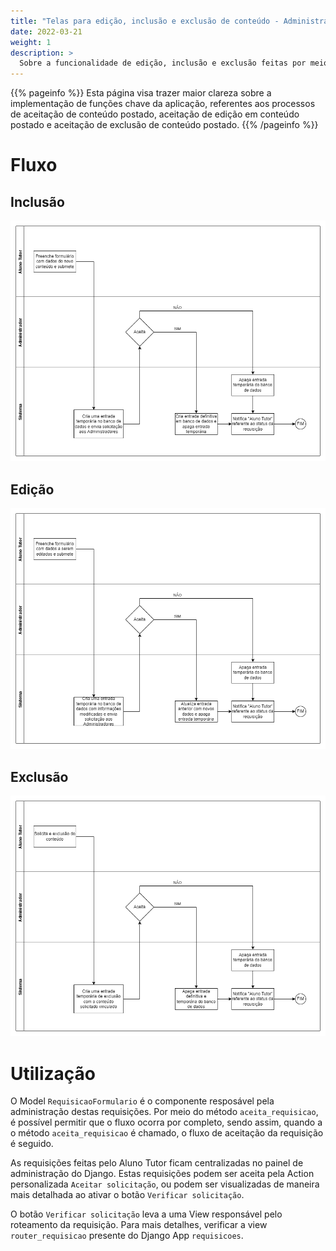 ```yaml
---
title: "Telas para edição, inclusão e exclusão de conteúdo - Administrador"
date: 2022-03-21
weight: 1
description: >
  Sobre a funcionalidade de edição, inclusão e exclusão feitas por meio de solicitação de usuário
---
```


{{% pageinfo %}}
Esta página visa trazer maior clareza sobre a implementação de funções chave da aplicação, referentes aos processos de aceitação de conteúdo postado, aceitação de edição em conteúdo postado e aceitação de exclusão de conteúdo postado.
{{% /pageinfo %}}

# Fluxo

## Inclusão

![](/pt/docs/Conceitos/images/fluxo_inclusao_conteudo.png)

## Edição

![](/pt/docs/Conceitos/images/fluxo_edicao_conteudo.png)

## Exclusão

![](/pt/docs/Conceitos/images/fluxo_exclusao_conteudo.png)

# Utilização

O Model `RequisicaoFormulario` é o componente resposável pela administração destas requisições. Por meio do método `aceita_requisicao`, é possível permitir que o fluxo ocorra por completo, sendo assim, quando a o método `aceita_requisicao` é chamado, o fluxo de aceitação da requisição é seguido.

As requisições feitas pelo Aluno Tutor ficam centralizadas no painel de administração do Django. Estas requisições podem ser aceita pela Action personalizada `Aceitar solicitação`, ou podem ser visualizadas de maneira mais detalhada ao ativar o botão `Verificar solicitação`.

O botão `Verificar solicitação` leva a uma View responsável pelo roteamento da requisição. Para mais detalhes, verificar a view `router_requisicao` presente do Django App `requisicoes`.